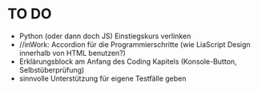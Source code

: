 # TO DO

- Python (oder dann doch JS) Einstiegskurs verlinken
- //inWork: Accordion für die Programmierschritte (wie LiaScript Design innerhalb von HTML benutzen?)
- Erklärungsblock am Anfang des Coding Kapitels (Konsole-Button, Selbstüberprüfung)
- sinnvolle Unterstützung für eigene Testfälle geben
